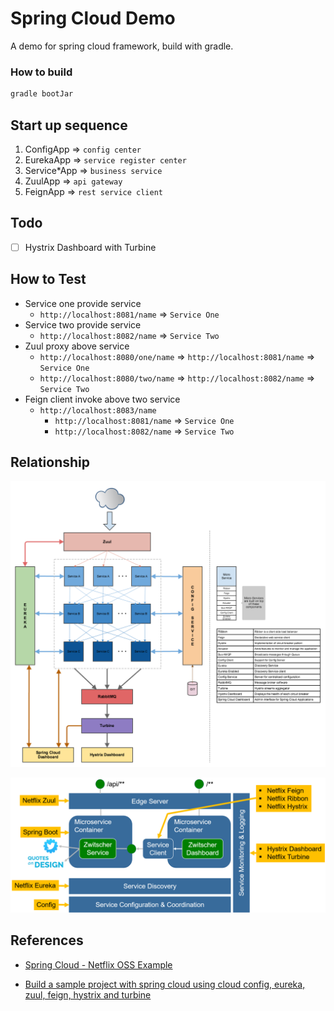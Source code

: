 # Spring Cloud Demo

A demo for spring cloud framework, build with gradle.

### How to build

```bash
gradle bootJar
```

## Start up sequence

1. ConfigApp  => `config center`
2. EurekaApp => `service register center` 
3. Service*App => `business service` 
4. ZuulApp => `api gateway`
5. FeignApp => `rest service client`

## Todo

- [ ] Hystrix Dashboard with Turbine

## How to Test

- Service one provide service 
  - `http://localhost:8081/name` => `Service One`
- Service two provide service 
  - `http://localhost:8082/name` => `Service Two`
- Zuul proxy above service
  - `http://localhost:8080/one/name` => `http://localhost:8081/name`  => `Service One`
  - `http://localhost:8080/two/name` => `http://localhost:8082/name` => `Service Two`
- Feign client invoke above two service
  - `http://localhost:8083/name`
    - `http://localhost:8081/name`  => `Service One`
    - `http://localhost:8082/name` => `Service Two`

## Relationship


![](doc/relationship.png)

![](doc/relationship2.png)


## References

- [Spring Cloud - Netflix OSS Example](https://github.com/Oreste-Luci/netflix-oss-example/)

- [Build a sample project with spring cloud using cloud config, eureka, zuul, feign, hystrix and turbine](https://medium.com/@27.rahul.k/build-a-sample-project-with-spring-cloud-using-cloud-config-eureka-zuul-feign-hystrix-and-378b16bcb7c3)